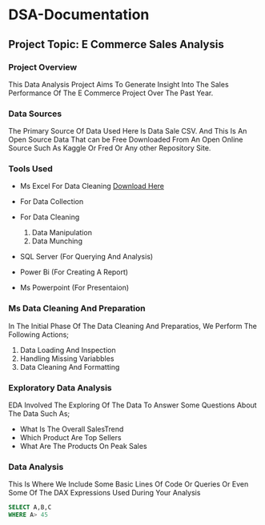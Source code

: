 # DSA-Documentation

## Project Topic: E Commerce Sales Analysis

### Project Overview

This Data Analysis Project Aims To Generate Insight Into The Sales Performance Of The E Commerce Project Over The Past Year.

### Data Sources
The Primary Source Of Data Used Here Is Data Sale CSV. And This Is An Open Source Data That can be Free Downloaded From An Open Online Source Such As Kaggle Or Fred Or Any other Repository Site.

### Tools Used
- Ms Excel For Data Cleaning [Download Here](Https://www.microsoft.com)
 - For Data Collection
 - For Data Cleaning
   1. Data Manipulation
   2. Data Munching
      
- SQL Server (For Querying And Analysis)
- Power Bi (For Creating A Report)
- Ms Powerpoint (For Presentaion)

### Ms Data Cleaning And Preparation

In The Initial Phase Of The Data Cleaning And Preparatios, We Perform The Following Actions;
1. Data Loading And Inspection
2. Handling Missing Variabbles
3. Data Cleaning And Formatting

### Exploratory Data Analysis
EDA Involved The Exploring Of The Data To Answer Some Questions About The Data Such As;
- What Is The Overall SalesTrend
- Which Product Are Top Sellers
- What Are The Products On Peak Sales

### Data Analysis

This Is Where We Include Some Basic Lines Of Code Or Queries Or Even Some Of The DAX Expressions Used During Your Analysis

```  SQL
SELECT A,B,C
WHERE A> 45

```
